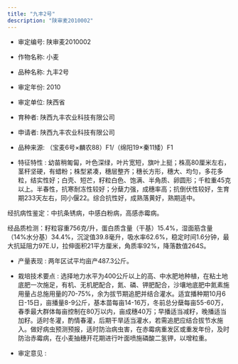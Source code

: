 ```yaml
---
title: "九丰2号"
description: "陕审麦2010002"
---
```

* 审定编号:  陕审麦2010002

*  作物名称:  小麦

*  品种名称:  九丰2号

*  审定年份:  2010

*  审定单位:  陕西省

* 育种者:  陕西九丰农业科技有限公司

*  申请者:  陕西九丰农业科技有限公司

*  品种来源:  （宝麦6号×麟农88）F1/（绵阳19×秦11矮）F1

*  特征特性 : 
幼苗稍匍匐，叶色深绿，叶片宽短，旗叶上挺；株高80厘米左右，茎秆坚硬，有蜡粉；株型紧凑，穗层整齐；穗长方形，穗大、均匀，多花多粒，结实性好；白壳、短芒，籽粒白色、饱满、半角质、卵圆形；千粒重45克以上。半春性，抗寒耐冻性较好；分蘖力强，成穗率高；抗倒伏性较好，生育期233天左右，同小偃22。综合抗性好，成熟落黄好，熟期适中。
经抗病性鉴定：中抗条锈病，中感白粉病，高感赤霉病。 
经品质检测：籽粒容重756克/升，蛋白质含量（干基）15.4%，湿面筋含量（14%水分基）34.4%，沉淀值39.8毫升，吸水率62.6%，稳定时间1.6分钟，最大抗延阻力97E.U，拉伸面积21平方厘米，角质率92%，降落数值264S。

 
*  产量表现 : 
两年区试平均亩产487.3公斤。

*  栽培技术要点 : 
选择地力水平为400公斤以上的高、中水肥地种植，在粘土地底肥一次施足，有机、无机肥配合，氮、磷、钾肥配合，沙壤地底肥中氮素施用量占总施用量的70-75%，余为拔节期追肥并结合灌水。适宜播种期10月6日-15日，亩播量8-9公斤，基本苗每亩14-16万，冬前总分蘖每亩55-60万，春季最大群体每亩控制在80万以内，亩成穗40万；早播适当减籽，晚播适当加籽。适时冬灌，酌情春灌，后期干旱适当灌水，若需追肥应结合拔节水施入。做好病虫预测预报，适时防治病虫害，在赤霉病重发区或重发年份，及时防治赤霉病，在小麦抽穗开花期进行叶面喷施磷酸二氢钾，以增粒重。

*  审定意见 : 

